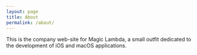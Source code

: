 ```yaml
---
layout: page
title: About
permalink: /about/
---
```


This is the company web-site for Magic Lambda, a small outfit
dedicated to the development of iOS and macOS applications.